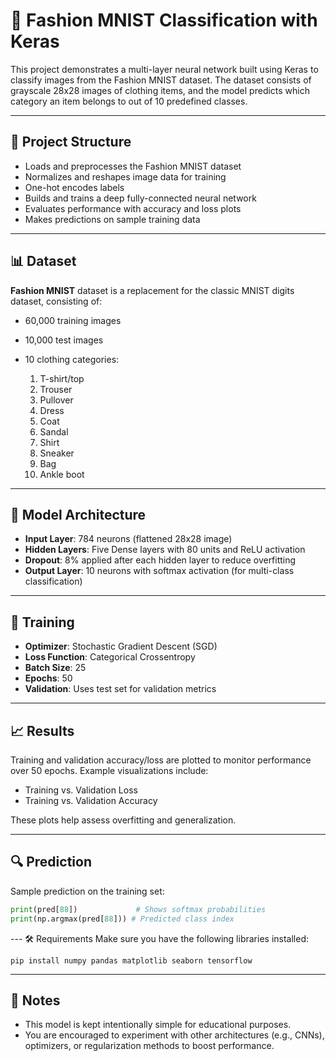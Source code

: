 # 🧥 Fashion MNIST Classification with Keras

This project demonstrates a multi-layer neural network built using Keras to classify images from the Fashion MNIST dataset. The dataset consists of grayscale 28x28 images of clothing items, and the model predicts which category an item belongs to out of 10 predefined classes.

---

## 📂 Project Structure

- Loads and preprocesses the Fashion MNIST dataset
- Normalizes and reshapes image data for training
- One-hot encodes labels
- Builds and trains a deep fully-connected neural network
- Evaluates performance with accuracy and loss plots
- Makes predictions on sample training data

---

## 📊 Dataset

**Fashion MNIST** dataset is a replacement for the classic MNIST digits dataset, consisting of:

- 60,000 training images  
- 10,000 test images  
- 10 clothing categories:

  1. T-shirt/top  
  2. Trouser  
  3. Pullover  
  4. Dress  
  5. Coat  
  6. Sandal  
  7. Shirt  
  8. Sneaker  
  9. Bag  
  10. Ankle boot  

---

## 🧪 Model Architecture

- **Input Layer**: 784 neurons (flattened 28x28 image)  
- **Hidden Layers**: Five Dense layers with 80 units and ReLU activation  
- **Dropout**: 8% applied after each hidden layer to reduce overfitting  
- **Output Layer**: 10 neurons with softmax activation (for multi-class classification)  

---

## 🧠 Training

- **Optimizer**: Stochastic Gradient Descent (SGD)  
- **Loss Function**: Categorical Crossentropy  
- **Batch Size**: 25  
- **Epochs**: 50  
- **Validation**: Uses test set for validation metrics  

---

## 📈 Results

Training and validation accuracy/loss are plotted to monitor performance over 50 epochs. Example visualizations include:

- Training vs. Validation Loss  
- Training vs. Validation Accuracy  

These plots help assess overfitting and generalization.

---

## 🔍 Prediction

Sample prediction on the training set:

```python
print(pred[88])             # Shows softmax probabilities
print(np.argmax(pred[88])) # Predicted class index
```

--- 🛠️ Requirements
Make sure you have the following libraries installed:
```
pip install numpy pandas matplotlib seaborn tensorflow

```

---

## 📌 Notes
- This model is kept intentionally simple for educational purposes.
- You are encouraged to experiment with other architectures (e.g., CNNs), optimizers, or regularization methods to boost performance.

